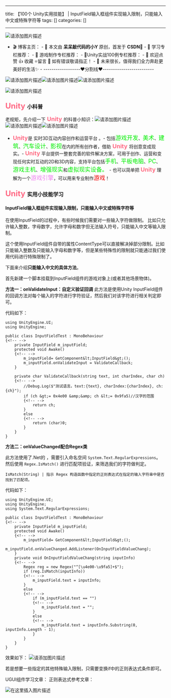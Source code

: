 
--- 
title:  【100个 Unity实用技能】 | InputField输入框组件实现输入限制，只能输入中文或特殊字符等 
tags: []
categories: [] 

---
<img src="https://img-blog.csdnimg.cn/4ea0ad75b9c145e5ba7d219b7e425099.png" alt="请添加图片描述">

>  
 -  🎬 博客主页： -  🎥 本文由 **呆呆敲代码的小Y** 原创，首发于 **CSDN**🙉 -  🎄 学习专栏推荐： -  🌲 游戏制作专栏推荐： -  🌲Unity实战100例专栏推荐： -  🏅 欢迎点赞 👍 收藏 ⭐留言 📝 如有错误敬请指正！ -  📆 未来很长，值得我们全力奔赴更美好的生活✨ -  ------------------❤️分割线❤️-------------------------  


<img src="https://img-blog.csdnimg.cn/fca9590298da4004906d83d81f4ca0e6.gif" alt="请添加图片描述"><img src="https://img-blog.csdnimg.cn/fca9590298da4004906d83d81f4ca0e6.gif" alt="请添加图片描述"><img src="https://img-blog.csdnimg.cn/fca9590298da4004906d83d81f4ca0e6.gif" alt="请添加图片描述">

<img src="https://img-blog.csdnimg.cn/01e7ec91f0984ce4a166bf72cb52bea5.gif" alt="请添加图片描述">

### <font color="#ff6984" size="5"> Unity </font>小科普

老规矩，先介绍一下<font color="#ff6984" size="4"> **Unity** </font>的科普小知识：<img src="https://img-blog.csdnimg.cn/fca9590298da4004906d83d81f4ca0e6.gif" alt="请添加图片描述"><img src="https://img-blog.csdnimg.cn/fca9590298da4004906d83d81f4ca0e6.gif" alt="请添加图片描述"><img src="https://img-blog.csdnimg.cn/fca9590298da4004906d83d81f4ca0e6.gif" alt="请添加图片描述">
- <font color="#ff6984" size="4">**Unity**</font>是 实时3D互动内容创作和运营平台 。- 包括<font color="#green" size="4">游戏开发</font>、<font color="#green" size="4">美术</font>、<font color="#green" size="4">建筑</font>、<font color="#green" size="4">汽车设计</font>、<font color="#green" size="4">影视</font>在内的所有创作者，借助<font color="#ff6984" size="4"> **Unity** </font>将创意变成现实。- <font color="#ff6e84" size="4">**Unity**</font> 平台提供一整套完善的软件解决方案，可用于创作、运营和变现任何实时互动的2D和3D内容，支持平台包括<font color="#green" size="4">手机</font>、<font color="#green" size="4">平板电脑</font>、<font color="#green" size="4">PC</font>、<font color="#green" size="4">游戏主机</font>、<font color="#green" size="4">增强现实</font>和<font color="#green" size="4">虚拟现实设备。 </font>- 也可以简单把 <font color="#ff6e84" size="4">**Unity**</font> 理解为一个<font color="#ee82ee" size="4">游戏引擎</font>，可以用来专业制作<font color="#ee0000" size="4">游戏</font>！
### <font color="#ff6984" size="5"> Unity </font>实用小技能学习

#### InputField输入框组件实现输入限制，只能输入中文或特殊字符等

在使用InputField的过程中，有些时候我们需要对一些输入字符做限制。 比如只允许输入整数，字母数字，允许字母和数字但无法输入符号，只能输入中文等输入限制。

这个使用InputField组件自带的属性ContentType可以直接解决掉部分限制。比如只能输入整数及只能输入字母和数字等，但是某些特殊性的限制就只能通过我们使用代码进行特殊限制了。

下面来介绍**只能输入中文的具体方法**。

首先新建一个脚本挂载到InputField组件的游戏对象上(或者其他场景物体)。

**方法一：onValidateInput：自定义验证回调** 此方法是使用Unity InputField组件的回调方法对每个输入的字符进行字符验证，然后我们对该字符进行相关判定即可。

代码如下：

```
using UnityEngine.UI;
using UnityEngine;

public class InputFieldTest : MonoBehaviour
{<!-- -->
    private InputField m_inputField;
    protected void Awake()
    {<!-- -->
        m_inputField= GetComponent&lt;InputField&gt;();
        m_inputField.onValidateInput = ValidateCallback;
    }

    private char ValidateCallback(string text, int charIndex, char ch)
    {<!-- -->
        //Debug.Log($"测试语言。text:{text}, charIndex:{charIndex}, ch:{ch}");
        if (ch &gt;= 0x4e00 &amp;&amp; ch &lt;= 0x9fa5)//汉字的范围
        {<!-- -->
            return ch;
        }
        else
        {<!-- -->
            return (char)0;
        }
    }
}

```

**方法二：onValueChanged配合Regex类**

此方法使用了.Net的 ，需要引入命名空间 `System.Text.RegularExpressions`。 然后使用 `Regex.IsMatch()` 进行匹配项验证，来筛选我们的字符做判定。

```
IsMatch(String) | 指示 Regex 构造函数中指定的正则表达式在指定的输入字符串中是否找到了匹配项。

```

代码如下：

```
using UnityEngine.UI;
using UnityEngine;
using System.Text.RegularExpressions;

public class InputFieldTest : MonoBehaviour
{<!-- -->
    private InputField m_inputField;
    protected void Awake()
    {<!-- -->
        m_inputField= GetComponent&lt;InputField&gt;();
        m_inputField.onValueChanged.AddListener(OnInputFieldValueChang);
    }
    private void OnInputFieldValueChang(string inputInfo)
    {<!-- -->
        Regex reg = new Regex("^[\u4e00-\u9fa5]+$");
        if (reg.IsMatch(inputInfo))
        {<!-- -->
            m_inputField.text = inputInfo;
        }
        else
        {<!-- -->
            if (m_inputField.text == "")
            {<!-- -->
                m_inputField.text = "";
            }
            else
            {<!-- -->
                m_inputField.text = inputInfo.Substring(0, inputInfo.Length - 1);
            }
        }
    }
}

```

效果如下： <img src="https://img-blog.csdnimg.cn/a27a603471c74d18817cc6e8efad1ab8.gif" alt="请添加图片描述">

若是想要一些指定的其他特殊输入限制，只需要变换if中的正则表达式条件即可。

UGUI组件学习文章： 正则表达式参考文章：

<img src="https://img-blog.csdnimg.cn/20210613033645219.gif#pic_center" alt="在这里插入图片描述">
